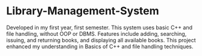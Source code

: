 # Library-Management-System
Developed in my first year, first semester. This system uses basic C++ and file handling, without OOP or DBMS. Features include adding, searching, issuing, and returning books, and displaying all available books. This project enhanced my understanding in Basics of C++ and file handling techniques.
